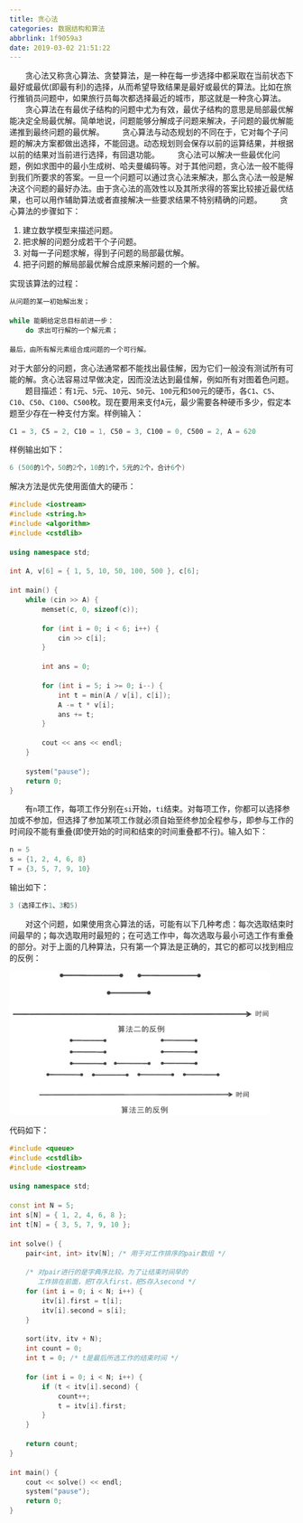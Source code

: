 ```yaml
---
title: 贪心法
categories: 数据结构和算法
abbrlink: 1f9059a3
date: 2019-03-02 21:51:22
---
```

&emsp;&emsp;贪心法又称贪心算法、贪婪算法，是一种在每一步选择中都采取在当前状态下最好或最优(即最有利)的选择，从而希望导致结果是最好或最优的算法。比如在旅行推销员问题中，如果旅行员每次都选择最近的城市，那这就是一种贪心算法。
&emsp;&emsp;贪心算法在有最优子结构的问题中尤为有效，最优子结构的意思是局部最优解能决定全局最优解。简单地说，问题能够分解成子问题来解决，子问题的最优解能递推到最终问题的最优解。
&emsp;&emsp;贪心算法与动态规划的不同在于，它对每个子问题的解决方案都做出选择，不能回退。动态规划则会保存以前的运算结果，并根据以前的结果对当前进行选择，有回退功能。
&emsp;&emsp;贪心法可以解决一些最优化问题，例如求图中的最小生成树、哈夫曼编码等。对于其他问题，贪心法一般不能得到我们所要求的答案。一旦一个问题可以通过贪心法来解决，那么贪心法一般是解决这个问题的最好办法。由于贪心法的高效性以及其所求得的答案比较接近最优结果，也可以用作辅助算法或者直接解决一些要求结果不特别精确的问题。
&emsp;&emsp;贪心算法的步骤如下：

1. 建立数学模型来描述问题。
2. 把求解的问题分成若干个子问题。
3. 对每一子问题求解，得到子问题的局部最优解。
4. 把子问题的解局部最优解合成原来解问题的一个解。

实现该算法的过程：

``` cpp
从问题的某一初始解出发；

while 能朝给定总目标前进一步：
    do 求出可行解的一个解元素；

最后，由所有解元素组合成问题的一个可行解。
```

对于大部分的问题，贪心法通常都不能找出最佳解，因为它们一般没有测试所有可能的解。贪心法容易过早做决定，因而没法达到最佳解，例如所有对图着色问题。
&emsp;&emsp;题目描述：有`1`元、`5`元、`10`元、`50`元、`100`元和`500`元的硬币，各`C1`、`C5`、`C10`、`C50`、`C100`、`C500`枚。现在要用来支付`A`元，最少需要各种硬币多少，假定本题至少存在一种支付方案。样例输入：

``` cpp
C1 = 3, C5 = 2, C10 = 1, C50 = 3, C100 = 0, C500 = 2, A = 620
```

样例输出如下：

``` cpp
6 (500的1个，50的2个，10的1个，5元的2个，合计6个)
```

解决方法是优先使用面值大的硬币：

``` cpp
#include <iostream>
#include <string.h>
#include <algorithm>
#include <cstdlib>
​
using namespace std;
​
int A, v[6] = { 1, 5, 10, 50, 100, 500 }, c[6];
​
int main() {
    while (cin >> A) {
        memset(c, 0, sizeof(c));
​
        for (int i = 0; i < 6; i++) {
            cin >> c[i];
        }
​
        int ans = 0;
​
        for (int i = 5; i >= 0; i--) {
            int t = min(A / v[i], c[i]);
            A -= t * v[i];
            ans += t;
        }
​
        cout << ans << endl;
    }
​
    system("pause");
    return 0;
}
```

&emsp;&emsp;有`n`项工作，每项工作分别在`si`开始，`ti`结束。对每项工作，你都可以选择参加或不参加，但选择了参加某项工作就必须自始至终参加全程参与，即参与工作的时间段不能有重叠(即使开始的时间和结束的时间重叠都不行)。输入如下：

``` cpp
n = 5
s = {1, 2, 4, 6, 8}
T = {3, 5, 7, 9, 10}
```

输出如下：

``` cpp
3 (选择工作1、3和5)
```

&emsp;&emsp;对这个问题，如果使用贪心算法的话，可能有以下几种考虑：每次选取结束时间最早的；每次选取用时最短的；在可选工作中，每次选取与最小可选工作有重叠的部分。对于上面的几种算法，只有第一个算法是正确的，其它的都可以找到相应的反例：

<img src="./贪心法/1.png" height="254" width="462">

代码如下：

``` cpp
#include <queue>
#include <cstdlib>
#include <iostream>
​
using namespace std;
​
const int N = 5;
int s[N] = { 1, 2, 4, 6, 8 };
int t[N] = { 3, 5, 7, 9, 10 };
​
int solve() {
    pair<int, int> itv[N]; /* 用于对工作排序的pair数组 */
​
    /* 对pair进行的是字典序比较。为了让结束时间早的
       工作排在前面，把T存入first，把S存入second */
    for (int i = 0; i < N; i++) {
        itv[i].first = t[i];
        itv[i].second = s[i];
    }
​
    sort(itv, itv + N);
    int count = 0;
    int t = 0; /* t是最后所选工作的结束时间 */
​
    for (int i = 0; i < N; i++) {
        if (t < itv[i].second) {
            count++;
            t = itv[i].first;
        }
    }
​
    return count;
}
​
int main() {
    cout << solve() << endl;
    system("pause");
    return 0;
}
```